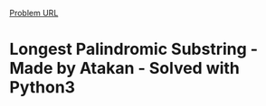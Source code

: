 [Problem URL](https://leetcode.com/problems/longest-palindromic-substring/)

# Longest Palindromic Substring - Made by Atakan - Solved with Python3

